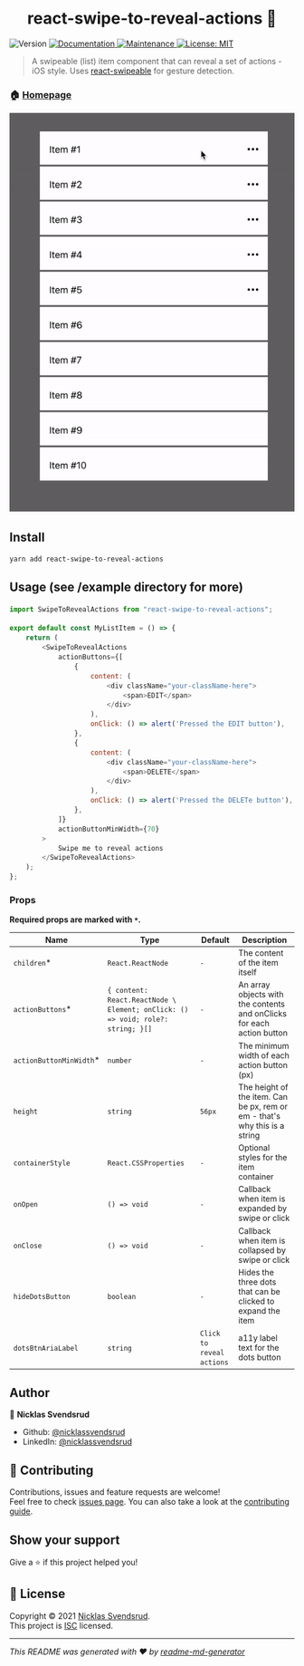 <h1 align="center">react-swipe-to-reveal-actions 👋</h1>
<p>
  <img alt="Version" src="https://img.shields.io/badge/version-1.0.2-blue.svg?cacheSeconds=2592000" />
  <a href="https://github.com/nicklassvendsrud/react-swipe-to-reveal-actions#readme" target="_blank">
    <img alt="Documentation" src="https://img.shields.io/badge/documentation-yes-brightgreen.svg" />
  </a>
  <a href="https://github.com/nicklassvendsrud/react-swipe-to-reveal-actions/graphs/commit-activity" target="_blank">
    <img alt="Maintenance" src="https://img.shields.io/badge/Maintained%3F-yes-green.svg" />
  </a>
  <a href="https://github.com/nicklassvendsrud/react-swipe-to-reveal-actions/blob/main/LICENSE" target="_blank">
    <img alt="License: MIT" src="https://img.shields.io/badge/License-MIT-yellow.svg" />
  </a>
</p>

> A swipeable (list) item component that can reveal a set of actions - iOS style. Uses [react-swipeable](https://github.com/FormidableLabs/react-swipeable) for gesture detection.

### 🏠 [Homepage](https://github.com/nicklassvendsrud/react-swipe-to-reveal-actions#readme)

![Demo-gif](./example/rstra_gif.gif)

## Install

```sh
yarn add react-swipe-to-reveal-actions
```

## Usage (see /example directory for more)

```js
import SwipeToRevealActions from "react-swipe-to-reveal-actions";

export default const MyListItem = () => {
    return (
        <SwipeToRevealActions
            actionButtons={[
                {
                    content: (
                        <div className="your-className-here">
                            <span>EDIT</span>
                        </div>
                    ),
                    onClick: () => alert('Pressed the EDIT button'),
                },
                {
                    content: (
                        <div className="your-className-here">
                            <span>DELETE</span>
                        </div>
                    ),
                    onClick: () => alert('Pressed the DELETe button'),
                },
            ]}
            actionButtonMinWidth={70}
        >
            Swipe me to reveal actions
        </SwipeToRevealActions>
    );
};
```

### Props


**Required props are marked with `*`.**

| Name         | Type     | Default | Description                                                                        |
| ------------ | -------- | ------- | ---------------------------------------------------------------------------------- |
| `children`\*   | `React.ReactNode`   | `-`     | The content of the item itself                                                   |
| `actionButtons`\*  | `{ content: React.ReactNode \ Element; onClick: () => void; role?: string; }[]`   | `-`     | An array objects with the contents and onClicks for each action button |
| `actionButtonMinWidth`\* | `number`   | `-`     | The minimum width of each action button (px)                                                   |
| `height`      | `string`   | `56px`     | The height of the item. Can be px, rem or em - that's why this is a string                               |
| `containerStyle`     | `React.CSSProperties`   | `-`     | Optional styles for the item container                    |
| `onOpen`       | `() => void` | `-`     | Callback when item is expanded by swipe or click                                       |
| `onClose`       | `() => void` | `-`     | Callback when item is collapsed by swipe or click                                       |
| `hideDotsButton`       | `boolean` | `-`     | Hides the three dots that can be clicked to expand the item                                      |
| `dotsBtnAriaLabel`       | `string` | `Click to reveal actions`     | a11y label text for the dots button                                      |

## Author

👤 **Nicklas Svendsrud**

* Github: [@nicklassvendsrud](https://github.com/nicklassvendsrud)
* LinkedIn: [@nicklassvendsrud](https://linkedin.com/in/nicklassvendsrud)

## 🤝 Contributing

Contributions, issues and feature requests are welcome!<br />Feel free to check [issues page](https://github.com/nicklassvendsrud/react-swipe-to-reveal-actions/issues). You can also take a look at the [contributing guide](https://github.com/nicklassvendsrud/react-swipe-to-reveal-actions/blob/master/CONTRIBUTING.md).

## Show your support

Give a ⭐️ if this project helped you!

## 📝 License

Copyright © 2021 [Nicklas Svendsrud](https://github.com/nicklassvendsrud).<br />
This project is [ISC](https://github.com/nicklassvendsrud/react-swipe-to-reveal-actions/blob/master/LICENSE) licensed.

***
_This README was generated with ❤️ by [readme-md-generator](https://github.com/kefranabg/readme-md-generator)_